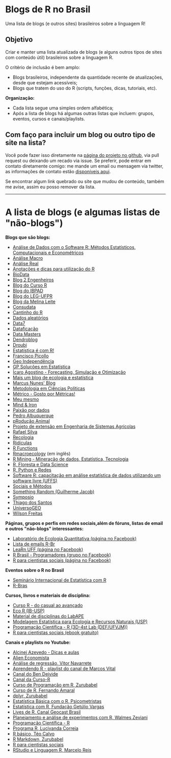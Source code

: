 # Blogs de R no Brasil

Uma lista de blogs (e outros sites) brasileiros sobre a linguagem R!

## Objetivo

Criar e manter uma lista atualizada de blogs (e alguns outros tipos de sites com conteúdo útil) brasileiros sobre a linguagem R.

O critério de inclusão é bem amplo:

- Blogs brasileiros, independente da quantidade recente de atualizações, desde que estejam acessíveis;
- Blogs que tratem do uso do R (scripts, funções, dicas, tutoriais, etc).

**Organização:**

- Cada lista segue uma simples ordem alfabética;
- Após a lista de blogs há algumas outras listas que incluem: grupos, eventos, cursos e canais/playlists.

## Com faço para incluir um blog ou outro tipo de site na lista?

Você pode fazer isso diretamente na [página do projeto no github](https://github.com/marcosvital/blogs-de-R-no-Brasil), via pull request ou deixando um recado via issue. Se preferir, pode entrar em contato diretamente comigo: me mande um email ou mensagem via twitter, as informações de contato estão [disponíveis aqui](https://marcosvital.github.io).

Se encontrar algum link quebrado ou site que mudou de conteúdo, também me avise, assim eu posso remover da lista.

***

# A lista de blogs (e algumas listas de "não-blogs")

**Blogs que são blogs:**

- [Análise de Dados com o Software R: Métodos Estatísticos, Computacionais e Econométricos](http://rstudio-pubs-static.s3.amazonaws.com/57735_08cf895e22484e52b3a9c0533ba55ab9.html)
- [Análise Macro](http://analisemacro.com.br/blog/)
- [Análise Real](https://analisereal.com/)
- [Anotações e dicas para utilização do R](http://aolinto-r.blogspot.com.br/)
- [BioData](https://medium.com/bio-data-blog)
- [Blog 2 Engenheiros](http://2engenheiros.com/category/tutoriais/r/)
- [Blog do Curso R](http://curso-r.com/blog/)
- [Blog do IBPAD](http://www.ibpad.com.br/blog/analise-de-dados/)
- [Blog do LEG-UFPR](http://blog.leg.ufpr.br/)
- [Blog da Melina Leite](https://melinaleiteblog.netlify.com/)
- [Consudata](https://rpg.consudata.com.br/)
- [Cantinho do R](https://cantinhodor.wordpress.com/)
- [Dados aleatórios](http://www.dadosaleatorios.com.br/)
- [Data7](http://www.data7.blog/)
- [Dataficação](https://dataficacao.wordpress.com/category/r/)
- [Data Masters](http://www.datamasters.com.br/blog/)
- [Dendroblog](http://labdendro.com/blog/)
- [Droubi](https://droubi.me/#posts)
- [Estatística é com R!](http://www.estatisticacomr.uff.br/)
- [Francisco Picollo](https://franciscopiccolo.netlify.app/)
- [Geo Independência](https://geoind.wordpress.com/)
- [GP Soluções em Estatística](https://gpestatistica.netlify.app/blog/)
- [Ícaro Agostino - Forecasting, Simulação e Otimização](https://icaroagostino.github.io/)
- [Mais um blog de ecologia e estatística](https://anotherecoblog.wordpress.com/)
- [Marcus Nunes' Blog](https://marcusnunes.me/)
- [Metodologia em Ciências Políticas](http://metodologiapolitica.com/#sthash.rDXB5bZo.dpbs)
- [Métrico - Gosto por Métricas!](http://metrico.statanything.com/)
- [Meu mesmo](https://medium.com/meumesmo)
- [Mind & Iron](http://ctlente.com/pt/)
- [Paixão por dados](http://sillasgonzaga.github.io/)
- [Pedro Albuquerque](http://pedrounb.blogspot.com.br/)
- [pRodução Animal](https://producaoanimalcomr.wordpress.com/)
- [Projeto de extensão em Engenharia de Sistemas Agrícolas](https://sistemasagricolas.wordpress.com/)
- [Rafael Silva](https://r-silva.blog/)
- [Recologia](http://recologia.com.br/)
- [Ridículas](https://ridiculas.wordpress.com/)
- [R Functions](http://rfunctions.blogspot.com.br/)
- [Rmacroecology](https://rmacroecology.netlify.com/) (em inglês)
- [R Mining - Mineração de dados, Estatística, Tecnologia](http://www.rmining.net/index.html)
- [R, Floresta e Data Science](https://italocegatta.github.io/)
- [R, Python e Redes](http://neylsoncrepalde.github.io/)
- [Software R: capacitação em análise estatística de dados utilizando um software livre (UFFS)](https://smolski.github.io/softwarelivrer/)
- [Sociais e Métodos](https://sociaisemetodos.wordpress.com/)
- [Something Random (Guilherme Jacob)](https://guilhermejacob.github.io/)
- [Symposio](https://blog.symposio.com.br/)
- [Thiago dos Santos](https://thiagodossantos.com/#blog)
- [UniversoGEO](http://universogeo.org/)
- [Wilson Freitas](http://wilsonfreitas.github.io/)

**Páginas, grupos e perfis em redes sociais,além de fóruns, listas de email e outros "não-blogs" interessantes:**

- [Laboratório de Ecologia Quantitativa (página no Facebook)](https://www.facebook.com/leq.ufal/)
- [Lista de emails R-Br](https://listas.inf.ufpr.br/cgi-bin/mailman/listinfo/r-br)
- [LeaRn UFF (página no Facebook)](https://www.facebook.com/LeaRn.UFF/)
- [R Brasil - Programadores (grupo no Facebook)](https://www.facebook.com/groups/1410023525939155/)
- [R para cientistas sociais (página no Facebook)](https://www.facebook.com/RparaCS)

**Eventos sobre o R no Brasil**

- [Seminário Internacional de Estatística com R](http://www.ser.uff.br/)
- [R-Bras](http://rbras.org.br/rbras63/)

**Cursos, livros e materiais de disciplina:**

- [Curso R - do casual ao avançado](http://curso-r.github.io/index.html)
- [Eco R (IB-USP)](http://ecologia.ib.usp.br/bie5782/doku.php?id=start)
- [Material de disciplinas do LabAPE](http://www.labape.com.br/labape/styled-20/)
- [Modelagem Estatística para Ecologia e Recursos Naturais (USP)](http://cmq.esalq.usp.br/BIE5781/doku.php) 
- [Programação Científica - R (3D-4st Lab (DEF/UFVJM))](https://www.easy-lms.com/pt/programacao-cientifica-r/course-12031)
- [R para cientistas sociais (ebook gratuito)](http://www.lepem.ufc.br/jaa/RparaCS.php)

**Canais e playlists no Youtube:**

- [Alcinei Azevedo - Dicas e aulas](https://www.youtube.com/channel/UCDGyvLCJnv9RtTY1YMBMVNQ)
- [Alien Economista](https://www.youtube.com/watch?v=Cj3weAzVoJE&list=PLzndrG2kgb_YrNJ0mi9bwHK5-Ggj6RcDz&ab_channel=AlienEconomista)
- [Análise de regressão, Vitor Navarrete](https://www.youtube.com/playlist?list=PLXaDAv_nBDLfm3tKbwt5vXig64Ld6mNEa)
- [Aprendendo R - playlist do canal de Marcos Vital](https://www.youtube.com/playlist?list=PLOKVTjzY3Z9tHhoEJILnC9zLAV-_zfe8k)
- [Canal do Ben Deivide](https://www.youtube.com/channel/UCYkFfeeLIZbueSLe6KrNk2A)
- [Canal da Curso-R](https://www.youtube.com/channel/UCN2DA7zl_GEj1BpPyMqPGaA/featured)
- [Curso de Programação em R, Zurubabel](https://www.youtube.com/playlist?list=PL4OAe-tL47sbzCgtBTthtX50T30CLToEZ)
- [Curso de R, Fernando Amaral](https://www.youtube.com/playlist?list=PLzWDDw1w8cTRWZ5NtxnlICQvh17QqJyH-)
- [dplyr, Zurubabel](https://www.youtube.com/watch?v=Aj82VsVblo0&list=PL4OAe-tL47sbECxQQDTiw2wavdV58U_PA)
- [Estatística Básica com o R, Psicometristas](https://www.youtube.com/playlist?list=PL5sf7vx2dHF7rPQ4eeNRtCcFs6flK4tnW)
- [Estatística com R, Fundação Getúlio Vargas](https://www.youtube.com/playlist?list=PLuQWWXrHQLiejECp_ldRPEjuVnJrG7fVS)
- [Lives de R, Canal Geocast Brasil](https://www.youtube.com/playlist?list=PLnOtuNzPX7Jf9rpfvzIHa6ZlQLnnXKpz2)
- [Planejamento e análise de experimentos com R, Walmes Zeviani](https://www.youtube.com/playlist?list=PLXaDAv_nBDLdjd_k3vgQezne2HRc4flB8)
- [Programação Científica - R](https://www.youtube.com/playlist?list=PLLCIDTaS6A7C4Ig6gf4d66hvyvl5e3zyy)
- [Programa R, Lucivanda Correia](https://www.youtube.com/playlist?list=PLCZ2LONOzA538IXkLM6Pxr2EPxvlR1UxJ)
- [R básico, Téo Calvo](https://www.youtube.com/watch?v=V0YaTz9wxzw&list=PLXaDAv_nBDLcicH6CVz9lRcVfJU95AGaQ)
- [R Markdown, Zurubabel](https://www.youtube.com/watch?v=mhevC54PWAs&list=PL4OAe-tL47sZJVgc80pJazcy4iI59k5yy)
- [R para cientistas sociais](https://www.youtube.com/channel/UC-hKKlVYMyiYT87AJ4XiD3g)
- [RStudio e Linguagem R, Marcelo Reis](https://www.youtube.com/playlist?list=PLXaDAv_nBDLcPzh7agtTJld-yM1q9yRUS)
